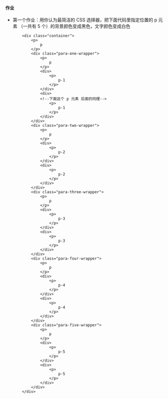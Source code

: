 #### 作业

+	第一个作业：用你认为最简洁的 CSS 选择器，把下面代码里指定位置的 p 元素 （一共有 5 个）的背景颜色变成黑色，文字颜色变成白色

  			<div class="container">
  				<p>
  	                p
  	            </p>
  		        <div class="para-one-wrapper">
  		        	<p>
  		                p
  		            </p>
  		            <div>
  		                <p>
  		                    p-1
  		                </p>
  		            </div>
  		            <div>
  		            <!--下面这个 p 元素 后面的同理-->
  		                <p>
  		                    p-1	
  		                </p>
  		            </div>
  		        </div>
  		        <div class="para-two-wrapper">
  		       		<p>
  		                p
  		            </p>
  		            <div>
  		                <p>
  		                    p-2
  		                </p>
  		            </div>
  		            <div>
  		                <p>
  		                    p-2
  		                </p>
  		            </div>
  		        </div>
  		        <div class="para-three-wrapper">
  		        	<p>
  		                p
  		            </p>
  		            <div>
  		                <p>
  		                    p-3
  		                </p>
  		            </div>
  		            <div>
  		                <p>
  		                    p-3
  		                </p>
  		            </div>
  		        </div>
  		        <div class="para-four-wrapper">
  		        	<p>
  		                p
  		            </p>
  		            <div>
  		                <p>
  		                    p-4
  		                </p>
  		            </div>
  		            <div>
  		                <p>
  		                    p-4
  		                </p>
  		            </div>
  		        </div>
  		        <div class="para-five-wrapper">
  		        	<p>
  		                p
  		            </p>
  		            <div>
  		                <p>
  		                    p-5
  		                </p>
  		            </div>
  		            <div>
  		                <p>
  		                    p-5
  		                </p>
  		            </div>
  		        </div>
  		    </div>


